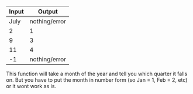 | Input      | Output |
| ----------- | ----------- |
| July   | nothing/error        |
| 2      | 1       |
| 9   | 3        |
| 11      | 4       |
| -1   | nothing/error        |

This function will take a month of the year and tell you which quarter it falls on. But you have to put the month in number form (so Jan = 1, Feb = 2, etc) or it wont work as is.

